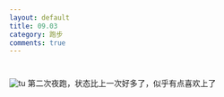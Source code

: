 ```yaml
---
layout: default
title: 09.03
category: 跑步
comments: true
---
```


# 
![tu](http://ww1.sinaimg.cn/large/6f923d17gw1evpk9u5717j20hs0qok6e.jpg)
第二次夜跑，状态比上一次好多了，似乎有点喜欢上了
